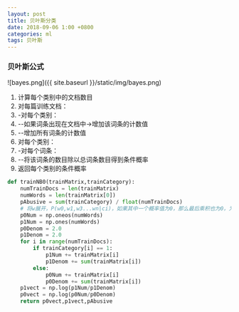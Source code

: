 ```yaml
---
layout: post
title: 贝叶斯分类
date: 2018-09-06 1:00 +0800
categories: ml
tags: 贝叶斯
---
```

### 贝叶斯公式  
![bayes.png]({{ site.baseurl }}/static/img/bayes.png)
1. 计算每个类别中的文档数目  
2. 对每篇训练文档：  
3. -对每个类别：  
4. --如果词条出现在文档中->增加该词条的计数值  
5. --增加所有词条的计数值  
6. 对每个类别：  
7. -对每个词条：  
8. --将该词条的数目除以总词条数目得到条件概率  
9. 返回每个类别的条件概率  

```python
def trainNB0(trainMatrix,trainCategory):
    numTrainDocs = len(trainMatrix)
    numWords = len(trainMatrix[0])
    pAbusive = sum(trainCategory) / float(numTrainDocs)
    # 将w展开，P(w0,w1,w3...wn|ci)，如果其中一个概率值为0，那么最后乘积也为0，为了降低这种影响，讲所有出现的词为1，并将分母初始化为2
    p0Num = np.oneos(numWords)
    p1Num = np.ones(numWords)
    p0Denom = 2.0
    p1Denom = 2.0
    for i in range(numTrainDocs):
        if trainCategory[i] == 1:
            p1Num += trainMatrix[i]
            p1Denom += sum(trainMatrix[i])
        else:
            p0Num += trainMatrix[i]
            p0Denom += sum(trainMatrix[i])
    p1vect = np.log(p1Num/p1Denom)
    p0vect = np.log(p0Num/p0Denom) 
    return p0vect,p1vect,pAbusive
```